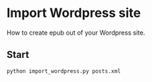 Import Wordpress site
=====================

How to create epub out of your Wordpress site.

## Start

    python import_wordpress.py posts.xml
